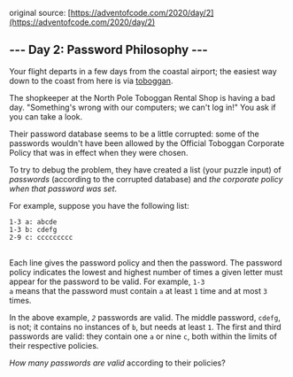 original source: [https://adventofcode.com/2020/day/2](https://adventofcode.com/2020/day/2)
## --- Day 2: Password Philosophy ---
Your flight departs in a few days from the coastal airport; the easiest way down to the coast from here is via [toboggan](https://en.wikipedia.org/wiki/Toboggan).

The shopkeeper at the North Pole Toboggan Rental Shop is having a bad day. "Something's wrong with our computers; we can't log in!" You ask if you can take a look.

Their password database seems to be a little corrupted: some of the passwords wouldn't have been allowed by the Official Toboggan Corporate Policy that was in effect when they were chosen.

To try to debug the problem, they have created a list (your puzzle input) of <em>passwords</em> (according to the corrupted database) and <em>the corporate policy when that password was set</em>.

For example, suppose you have the following list:

<pre>
<code>1-3 a: abcde
1-3 b: cdefg
2-9 c: ccccccccc
</code>
</pre>

Each line gives the password policy and then the password. The password policy indicates the lowest and highest number of times a given letter must appear for the password to be valid. For example, <code>1-3 a</code> means that the password must contain <code>a</code> at least <code>1</code> time and at most <code>3</code> times.

In the above example, <code><em>2</em></code> passwords are valid. The middle password, <code>cdefg</code>, is not; it contains no instances of <code>b</code>, but needs at least <code>1</code>. The first and third passwords are valid: they contain one <code>a</code> or nine <code>c</code>, both within the limits of their respective policies.

<em>How many passwords are valid</em> according to their policies?


